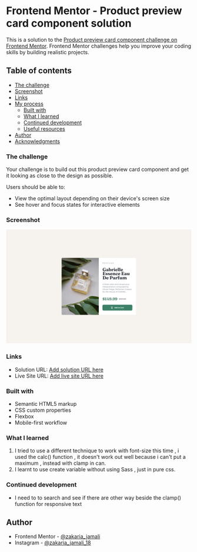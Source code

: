 # Frontend Mentor - Product preview card component solution

This is a solution to the [Product preview card component challenge on Frontend Mentor](https://www.frontendmentor.io/challenges/product-preview-card-component-GO7UmttRfa). Frontend Mentor challenges help you improve your coding skills by building realistic projects. 

## Table of contents

  - [The challenge](#the-challenge)
  - [Screenshot](#screenshot)
  - [Links](#links)
- [My process](#my-process)
  - [Built with](#built-with)
  - [What I learned](#what-i-learned)
  - [Continued development](#continued-development)
  - [Useful resources](#useful-resources)
- [Author](#author)
- [Acknowledgments](#acknowledgments)



### The challenge

Your challenge is to build out this product preview card component and get it looking as close to the design as possible.

Users should be able to:

- View the optimal layout depending on their device's screen size
- See hover and focus states for interactive elements

### Screenshot

![alt text](src/assets/images/127.0.0.1_5500_index.html.png)


### Links

- Solution URL: [Add solution URL here](https://your-solution-url.com)
- Live Site URL: [Add live site URL here](https://your-live-site-url.com)


### Built with

- Semantic HTML5 markup
- CSS custom properties
- Flexbox
- Mobile-first workflow



### What I learned

1. I tried to use a different technique to work with font-size this time , i used the calc() function , it doesn't work out well because i can't put a maximum , instead with clamp in can. 
2. I learnt to use create variable without using Sass , just in pure css. 


### Continued development

- I need to to search and see if there are other way beside the clamp() function for responsive text


## Author

- Frontend Mentor - [@zakaria_jamali](https://www.frontendmentor.io/profile/ZakJam)
- Instagram - [@zakaria_jamali_18](https://www.instagram.com/zakaria_jamali_18/)


